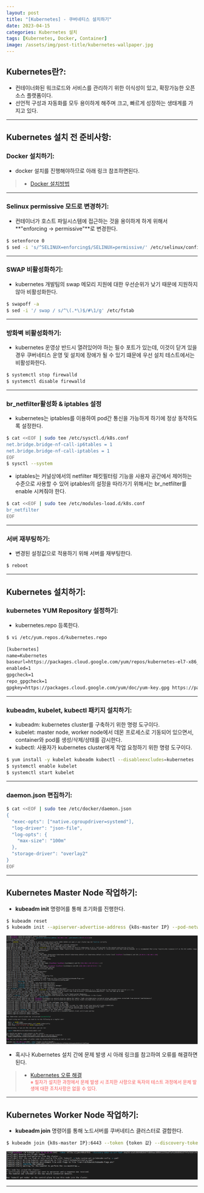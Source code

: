 ```yaml
---
layout: post
title: "[Kubernetes] - 쿠버네티스 설치하기"
date: 2023-04-15
categories: Kubernetes 설치
tags: [Kubernetes, Docker, Container]
image: /assets/img/post-title/kubernetes-wallpaper.jpg
---
```


## Kubernetes란?:
- 컨테이너화된 워크로드와 서비스를 관리하기 위한 이식성이 있고, 확장가능한 오픈소스 플랫폼이다.
- 선언적 구성과 자동화를 모두 용이하게 해주며 크고, 빠르게 성장하는 생태계를 가지고 있다.

* * *

## Kubernetes 설치 전 준비사항:
### Docker 설치하기:
- docker 설치를 진행해야하므로 아래 링크 참조하면된다.
> * [Docker 설치방법](https://hwangyoonjae.github.io/docker/Docker-Docker-%EC%84%A4%EC%B9%98%ED%95%98%EA%B8%B0/ "Docker 설치방법")

* * *

### Selinux permissive 모드로 변경하기:
- 컨테이너가 호스트 파일시스템에 접근하는 것을 용이하게 하게 위해서 **"enforcing -> permissive"**로 변경한다.
```bash
$ setenforce 0
$ sed -i 's/^SELINUX=enforcing$/SELINUX=permissive/' /etc/selinux/config
```

* * *

### SWAP 비활성화하기:
- kubernetes 개발팀의 swap 메모리 지원에 대한 우선순위가 낮기 때문에 지원하지 않아 비활성화한다.
```bash
$ swapoff -a
$ sed -i '/ swap / s/^\(.*\)$/#\1/g' /etc/fstab
```

* * *

### 방화벽 비활성화하기:
- kubernetes 운영상 반드시 열려있어야 하는 필수 포트가 있는데, 이것이 닫겨 있을 경우 쿠버네티스 운영 및 설치에 장애가 될 수 있기 떄문에 우선 설치 테스트에서는 비활성화한다.
```bash
$ systemctl stop firewalld
$ systemctl disable firewalld
```

* * *

### br_netfilter활성화 & iptables 설정
- kubernetes는 iptables를 이용하여 pod간 통신을 가능하게 하기에 정상 동작하도록 설정한다.
```bash
$ cat <<EOF | sudo tee /etc/sysctl.d/k8s.conf
net.bridge.bridge-nf-call-ip6tables = 1
net.bridge.bridge-nf-call-iptables = 1
EOF
$ sysctl --system
```

- iptables는 커널상에서의 netfilter 패킷필터링 기능을 사용자 공간에서 제어하는 수준으로 사용할 수 있어 iptables의 설정을 따라가기 위해서는 br_netfilter를 enable 시켜줘야 한다.
```bash
$ cat <<EOF | sudo tee /etc/modules-load.d/k8s.conf
br_netfilter
EOF
```

* * *

### 서버 재부팅하기:
- 변경된 설정값으로 적용하기 위해 서버를 재부팅한다.
```bash
$ reboot
```

* * *

## Kubernetes 설치하기:
### kubernetes YUM Repository 설정하기:
- kubernetes.repo 등록한다.
```bash
$ vi /etc/yum.repos.d/kubernetes.repo
```
```html
[kubernetes]
name=Kubernetes
baseurl=https://packages.cloud.google.com/yum/repos/kubernetes-el7-x86_64
enabled=1
gpgcheck=1
repo_gpgcheck=1
gpgkey=https://packages.cloud.google.com/yum/doc/yum-key.gpg https://packages.cloud.google.com/yum/doc/rpm-package-key.gpg
```

* * *

### kubeadm, kubelet, kubectl 패키지 설치하기:
- kubeadm: kubernetes cluster를 구축하기 위한 명령 도구이다.
- kubelet: master node, worker node에서 데몬 프로세스로 기동되어 있으면서, container와 pod를 생성/삭제/상태를 감시한다.
- kubectl: 사용자가 kubernetes cluster에게 작업 요청하기 위한 명령 도구이다.
```bash
$ yum install -y kubelet kubeadm kubectl --disableexcludes=kubernetes
$ systemctl enable kubelet
$ systemctl start kubelet
```

* * *

### daemon.json 편집하기:
```bash
$ cat <<EOF | sudo tee /etc/docker/daemon.json
{
  "exec-opts": ["native.cgroupdriver=systemd"],
  "log-driver": "json-file",
  "log-opts": {
    "max-size": "100m"
  },
  "storage-driver": "overlay2"
}
EOF
```

* * *

## Kubernetes Master Node 작업하기:
- **kubeadm init** 명령어를 통해 초기화를 진행한다.
```bash
$ kubeadm reset
$ kubeadm init --apiserver-advertise-address {k8s-master IP} --pod-network-cidr=172.16.0.0/16
```
[![Master Node 구성완료](/assets/img/post/kubernetes/Master%20Node%20%EA%B5%AC%EC%84%B1%EC%99%84%EB%A3%8C.PNG)](/assets/img/post/kubernetes/Master%20Node%20%EA%B5%AC%EC%84%B1%EC%99%84%EB%A3%8C.PNG)

- 혹시나 Kubernetes 설치 간에 문제 발생 시 아래 링크를 참고하여 오류를 해결하면된다.
> * [Kubernetes 오류 해결](https://hwangyoonjae.github.io/kubernetes/Kubernetes-쿠버네티스-설치-중-오류-해결하기/ "Kubernetes 오류 해결")<br>
<span style="color:#FA5858; font-size:12px">※ 필자가 설치한 과정에서 문제 발생 시 조치한 사항으로 독자의 테스트 과정에서 문제 발생에 대한 조치사항은 없을 수 있다.</span>

* * *

## Kubernetes Worker Node 작업하기:
- **kubeadm join** 명령어를 통해 노드서버를 쿠버네티스 클러스터로 결합한다.
```bash
$ kubeadm join {k8s-master IP}:6443 --token {token 값} --discovery-token-ca-cert-hash {hash 값}
```
[![Worker Node 구성완료](/assets/img/post/kubernetes/Worker%20Node%20%EA%B5%AC%EC%84%B1%EC%99%84%EB%A3%8C.PNG)](/assets/img/post/kubernetes/Worker%20Node%20%EA%B5%AC%EC%84%B1%EC%99%84%EB%A3%8C.PNG)

* * *
